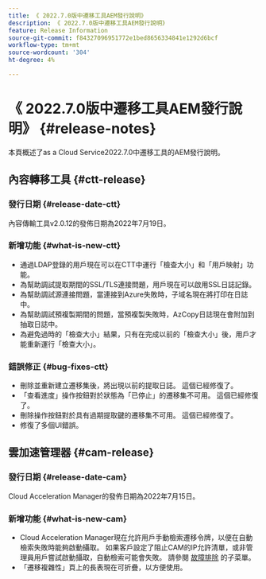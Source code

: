 ```yaml
---
title: 《 2022.7.0版中遷移工具AEM發行說明》
description: 《 2022.7.0版中遷移工具AEM發行說明》
feature: Release Information
source-git-commit: f84327096951772e1bed8656334841e1292d6bcf
workflow-type: tm+mt
source-wordcount: '304'
ht-degree: 4%

---
```


# 《 2022.7.0版中遷移工具AEM發行說明》 {#release-notes}

本頁概述了as a Cloud Service2022.7.0中遷移工具的AEM發行說明。

## 內容轉移工具 {#ctt-release}

### 發行日期 {#release-date-ctt}

內容傳輸工具v2.0.12的發佈日期為2022年7月19日。

### 新增功能 {#what-is-new-ctt}

* 通過LDAP登錄的用戶現在可以在CTT中運行「檢查大小」和「用戶映射」功能。
* 為幫助調試提取期間的SSL/TLS連接問題，用戶現在可以啟用SSL日誌記錄。
* 為幫助調試源連接問題，當連接到Azure失敗時，子域名現在將打印在日誌中。
* 為幫助調試預複製期間的問題，當預複製失敗時，AzCopy日誌現在會附加到抽取日誌中。
* 為避免過時的「檢查大小」結果，只有在完成以前的「檢查大小」後，用戶才能重新運行「檢查大小」。

### 錯誤修正 {#bug-fixes-ctt}

* 刪除並重新建立遷移集後，將出現以前的提取日誌。 這個已經修復了。
* 「查看進度」操作按鈕對於狀態為「已停止」的遷移集不可用。 這個已經修復了。
* 刪除操作按鈕對於具有過期提取鍵的遷移集不可用。 這個已經修復了。
* 修復了多個UI錯誤。

## 雲加速管理器 {#cam-release}

### 發行日期 {#release-date-cam}

Cloud Acceleration Manager的發佈日期為2022年7月15日。

### 新增功能 {#what-is-new-cam}

* Cloud Acceleration Manager現在允許用戶手動檢索遷移令牌，以便在自動檢索失敗時能夠啟動攝取。 如果客戶設定了阻止CAM的IP允許清單，或非管理員用戶嘗試啟動攝取，自動檢索可能會失敗。 請參閱 [故障排除](/help/journey-migration/content-transfer-tool/using-content-transfer-tool/ingesting-content.md#troubleshooting) 的子菜單。
* 「遷移複雜性」頁上的長表現在可折疊，以方便使用。

